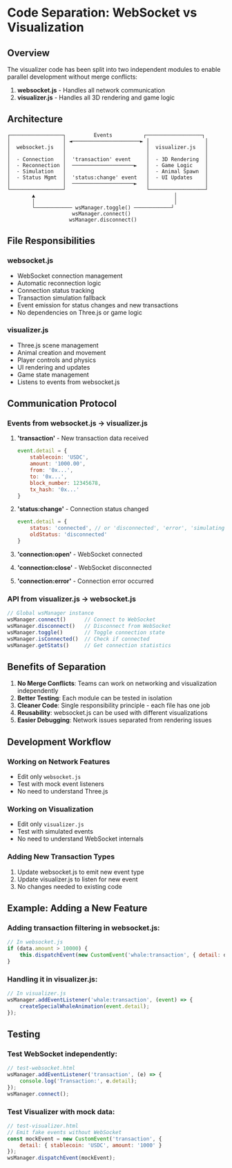 # Code Separation: WebSocket vs Visualization

## Overview

The visualizer code has been split into two independent modules to enable parallel development without merge conflicts:

1. **websocket.js** - Handles all network communication
2. **visualizer.js** - Handles all 3D rendering and game logic

## Architecture

```
┌─────────────────┐         Events          ┌──────────────────┐
│                 │ ◄──────────────────────► │                  │
│  websocket.js   │                          │  visualizer.js   │
│                 │                          │                  │
│  - Connection   │  'transaction' event     │  - 3D Rendering  │
│  - Reconnection │  ────────────────────►   │  - Game Logic    │
│  - Simulation   │                          │  - Animal Spawn  │
│  - Status Mgmt  │  'status:change' event   │  - UI Updates    │
│                 │  ────────────────────►   │                  │
└─────────────────┘                          └──────────────────┘
        ▲                                             │
        │                                             │
        └──────────── wsManager.toggle() ────────────┘
                     wsManager.connect()
                    wsManager.disconnect()
```

## File Responsibilities

### websocket.js
- WebSocket connection management
- Automatic reconnection logic
- Connection status tracking
- Transaction simulation fallback
- Event emission for status changes and new transactions
- No dependencies on Three.js or game logic

### visualizer.js
- Three.js scene management
- Animal creation and movement
- Player controls and physics
- UI rendering and updates
- Game state management
- Listens to events from websocket.js

## Communication Protocol

### Events from websocket.js → visualizer.js

1. **'transaction'** - New transaction data received
   ```javascript
   event.detail = {
       stablecoin: 'USDC',
       amount: '1000.00',
       from: '0x...',
       to: '0x...',
       block_number: 12345678,
       tx_hash: '0x...'
   }
   ```

2. **'status:change'** - Connection status changed
   ```javascript
   event.detail = {
       status: 'connected', // or 'disconnected', 'error', 'simulating'
       oldStatus: 'disconnected'
   }
   ```

3. **'connection:open'** - WebSocket connected
4. **'connection:close'** - WebSocket disconnected
5. **'connection:error'** - Connection error occurred

### API from visualizer.js → websocket.js

```javascript
// Global wsManager instance
wsManager.connect()      // Connect to WebSocket
wsManager.disconnect()   // Disconnect from WebSocket
wsManager.toggle()       // Toggle connection state
wsManager.isConnected()  // Check if connected
wsManager.getStats()     // Get connection statistics
```

## Benefits of Separation

1. **No Merge Conflicts**: Teams can work on networking and visualization independently
2. **Better Testing**: Each module can be tested in isolation
3. **Cleaner Code**: Single responsibility principle - each file has one job
4. **Reusability**: websocket.js can be used with different visualizations
5. **Easier Debugging**: Network issues separated from rendering issues

## Development Workflow

### Working on Network Features
- Edit only `websocket.js`
- Test with mock event listeners
- No need to understand Three.js

### Working on Visualization
- Edit only `visualizer.js`
- Test with simulated events
- No need to understand WebSocket internals

### Adding New Transaction Types
1. Update websocket.js to emit new event type
2. Update visualizer.js to listen for new event
3. No changes needed to existing code

## Example: Adding a New Feature

### Adding transaction filtering in websocket.js:
```javascript
// In websocket.js
if (data.amount > 10000) {
    this.dispatchEvent(new CustomEvent('whale:transaction', { detail: data }));
}
```

### Handling it in visualizer.js:
```javascript
// In visualizer.js
wsManager.addEventListener('whale:transaction', (event) => {
    createSpecialWhaleAnimation(event.detail);
});
```

## Testing

### Test WebSocket independently:
```javascript
// test-websocket.html
wsManager.addEventListener('transaction', (e) => {
    console.log('Transaction:', e.detail);
});
wsManager.connect();
```

### Test Visualizer with mock data:
```javascript
// test-visualizer.html
// Emit fake events without WebSocket
const mockEvent = new CustomEvent('transaction', {
    detail: { stablecoin: 'USDC', amount: '1000' }
});
wsManager.dispatchEvent(mockEvent);
```